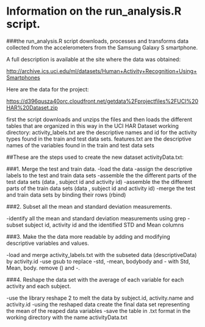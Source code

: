 # Information on the run_analysis.R script.

###the run_analysis.R script downloads, processes and transforms data collected from the accelerometers from the Samsung Galaxy S smartphone.


A full description is available at the site where the data was obtained: 

http://archive.ics.uci.edu/ml/datasets/Human+Activity+Recognition+Using+Smartphones 

Here are the data for the project: 

https://d396qusza40orc.cloudfront.net/getdata%2Fprojectfiles%2FUCI%20HAR%20Dataset.zip


first the script downloads and unzips the files and then loads the different tables that are organized in this way in the UCI HAR Dataset working directory:
activity_labels.txt are the descriptive names and id for the activity types found in the train and test data sets.
features.txt are the descriptive names of the variables found in the train and test data sets

##These are the steps used to create the new dataset activityData.txt:

###1. Merge the test and train data.
-load the data 
-assign the descriptive labels to the test and train data sets
-assemble the the different parts of the test data sets (data , subject id and activity id)
-assemble the the different parts of the train data sets (data , subject id and activity id)
-merge the test and train data sets by binding their rows (rbind)

###2. Subset all the mean and standard deviation measurements.

-identify all the mean and standard deviation measurements using grep
-subset subject id, activity id and the identified STD and Mean columns

###3. Make the the data more readable by adding and modifying descriptive variables and values.

-load and merge activity_labels.txt with the subseted data (descriptiveData) by activity.id
-use gsub to replace -std, -mean, bodybody  and - with Std, Mean, body. remove () and -.

###4. Reshape the data set with the average of each variable for each activity and each subject.

-use the library reshape 2 to melt the data by subject.id, activity.name and activity.id
-using the reshaped data create the final data set representing the mean of the reaped data variables
-save the table in .txt format in the working directory with the name activityData.txt